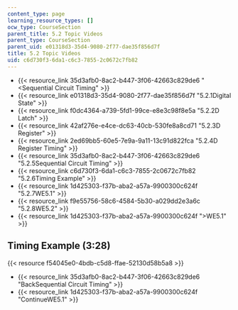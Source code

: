 ```yaml
---
content_type: page
learning_resource_types: []
ocw_type: CourseSection
parent_title: 5.2 Topic Videos
parent_type: CourseSection
parent_uid: e01318d3-35d4-9080-2f77-dae35f856d7f
title: 5.2 Topic Videos
uid: c6d730f3-6da1-c6c3-7855-2c0672c7fb82
---
```


*   {{< resource_link 35d3afb0-8ac2-b447-3f06-42663c829de6 "\<Sequential Circuit Timing" >}}
*   {{< resource_link e01318d3-35d4-9080-2f77-dae35f856d7f "5.2.1Digital State" >}}
*   {{< resource_link f0dc4364-a739-5fd1-99ce-e8e3c98f8e5a "5.2.2D Latch" >}}
*   {{< resource_link 42af276e-e4ce-dc63-40cb-530fe8a8cd71 "5.2.3D Register" >}}
*   {{< resource_link 2ed69bb5-60e5-7e9a-9a11-13c91d822fca "5.2.4D Register Timing" >}}
*   {{< resource_link 35d3afb0-8ac2-b447-3f06-42663c829de6 "5.2.5Sequential Circuit Timing" >}}
*   {{< resource_link c6d730f3-6da1-c6c3-7855-2c0672c7fb82 "5.2.6Timing Example" >}}
*   {{< resource_link 1d425303-f37b-aba2-a57a-9900300c624f "5.2.7WE5.1" >}}
*   {{< resource_link f9e55756-58c6-4584-5b30-a029dd2e3a6c "5.2.8WE5.2" >}}
*   {{< resource_link 1d425303-f37b-aba2-a57a-9900300c624f "\>WE5.1" >}}

Timing Example (3:28)
---------------------

{{< resource f54045e0-4bdb-c5d8-ffae-52130d58b5a8 >}}

*   {{< resource_link 35d3afb0-8ac2-b447-3f06-42663c829de6 "BackSequential Circuit Timing" >}}
*   {{< resource_link 1d425303-f37b-aba2-a57a-9900300c624f "ContinueWE5.1" >}}
